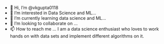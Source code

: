 - 👋 Hi, I’m @vkgupta0118
- 👀 I’m interested in Data Science and ML...
- 🌱 I’m currently learning data science and ML...
- 💞️ I’m looking to collaborate on ...
- 📫 How to reach me ...
I am a data science enthusiast who loves to work hands on with data sets and implement different algorithms on it.
<!---
vkgupta0118/vkgupta0118 is a ✨ special ✨ repository because its `README.md` (this file) appears on your GitHub profile.
You can click the Preview link to take a look at your changes.
--->
